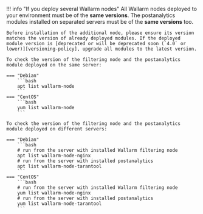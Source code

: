 !!! info "If you deploy several Wallarm nodes"
    All Wallarm nodes deployed to your environment must be of the **same versions**. The postanalytics modules installed on separated servers must be of the **same versions** too.

    Before installation of the additional node, please ensure its version matches the version of already deployed modules. If the deployed module version is [deprecated or will be deprecated soon (`4.0` or lower)][versioning-policy], upgrade all modules to the latest version.

    To check the version of the filtering node and the postanalytics module deployed on the same server:

    === "Debian"
        ```bash
        apt list wallarm-node
        ```
    === "CentOS"
        ```bash
        yum list wallarm-node
        ```

    To check the version of the filtering node and the postanalytics module deployed on different servers:

    === "Debian"
        ```bash
        # run from the server with installed Wallarm filtering node
        apt list wallarm-node-nginx
        # run from the server with installed postanalytics
        apt list wallarm-node-tarantool
        ```
    === "CentOS"
        ```bash
        # run from the server with installed Wallarm filtering node
        yum list wallarm-node-nginx
        # run from the server with installed postanalytics
        yum list wallarm-node-tarantool
        ```
